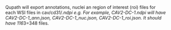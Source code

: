 Qupath will export annotations, nuclei an region of interest (roi) files for each WSI files in cav/cd31/*.ndpi
e.g. For example, CAV2-DC-1.ndpi will have CAV2-DC-1_ann.json, CAV2-DC-1_nuc.json, CAV2-DC-1_roi.json.
It should have 116*3=348 files.